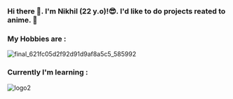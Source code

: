 ### Hi there 👋. I'm Nikhil (22 y.o)!😎. I'd like to do projects reated to anime. 👻
### My Hobbies are :
![final_621fc05d2f92d91d9af8a5c5_585992](https://user-images.githubusercontent.com/96485614/156431157-2f1c87a7-bb1e-408d-8ecd-58df1dcff92f.gif)

### Currently I'm learning :
![logo2](https://user-images.githubusercontent.com/96485614/157101862-5182c9ee-be99-4290-af61-518c6eb12c64.png)
